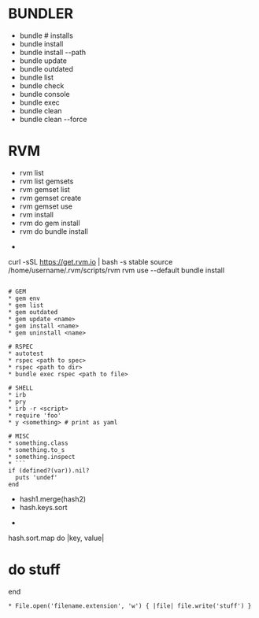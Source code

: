 # BUNDLER
* bundle # installs
* bundle install
* bundle install --path <path>
* bundle update
* bundle outdated
* bundle list
* bundle check
* bundle console
* bundle exec <command>
* bundle clean
* bundle clean --force

# RVM
* rvm list
* rvm list gemsets
* rvm gemset list
* rvm gemset create <name>
* rvm gemset use <name>
* rvm install <version>
* rvm <version> do gem install <gem>
* rvm <version> do bundle install
* ```
curl -sSL https://get.rvm.io | bash -s stable
source /home/username/.rvm/scripts/rvm
rvm use --default <version>
bundle install
```

# GEM
* gem env
* gem list
* gem outdated
* gem update <name>
* gem install <name>
* gem uninstall <name>

# RSPEC
* autotest
* rspec <path to spec>
* rspec <path to dir>
* bundle exec rspec <path to file>

# SHELL
* irb
* pry
* irb -r <script>
* require 'foo'
* y <something> # print as yaml

# MISC
* something.class
* something.to_s
* something.inspect
* ```
if (defined?(var)).nil?
  puts 'undef'
end
```
* hash1.merge(hash2)
* hash.keys.sort
* ```
hash.sort.map do |key, value|
  # do stuff
end
```
* File.open('filename.extension', 'w') { |file| file.write('stuff') }

